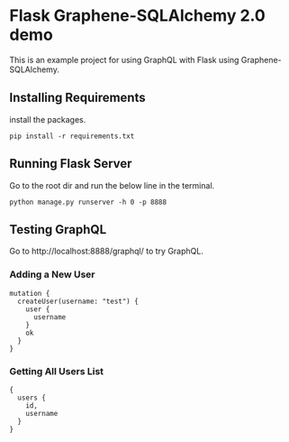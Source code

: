 # Flask Graphene-SQLAlchemy 2.0 demo
This is an example project for using GraphQL with Flask using Graphene-SQLAlchemy.

## Installing Requirements
install the packages.
```
pip install -r requirements.txt
```
## Running Flask Server
Go to the root dir and run the below line in the terminal.
```
python manage.py runserver -h 0 -p 8888
```
## Testing GraphQL
Go to http://localhost:8888/graphql/ to try GraphQL. 
### Adding a New User
```
mutation {
  createUser(username: "test") {
    user {
      username
    }
    ok
  }
}
```
### Getting All Users List
```
{
  users {
    id,
    username
  }
}
```

